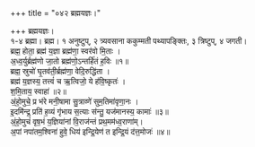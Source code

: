 +++
title = "०४२ ब्रह्मयज्ञः।"

+++
ब्रह्मयज्ञः।  
१-४ ब्रह्मा। ब्रह्म। १ अनुष्टुप्, २ त्र्यवसाना ककुम्मती पथ्यापङ्क्तिः, ३ त्रिष्टुप्, ४ जगती।  
ब्रह्म॒ होता॒ ब्रह्म॑ य॒ज्ञा ब्रह्म॑णा॒ स्वर॑वो मि॒ताः ।  
अ॒ध्व॒र्युर्ब्रह्म॑णो जा॒तो ब्रह्म॑णो॒ऽन्तर्हि॑तं ह॒विः ॥१॥  
ब्रह्म॒ स्रुचो॑ घृ॒तव॑ती॒र्ब्रह्म॑णा॒ वेदि॒रुद्धि॑ता ।  
ब्रह्म॑ य॒ज्ञस्य॒ तत्त्वं॑ च ऋ॒त्विजो॒ ये ह॑वि॒ष्कृतः॑ ।  
श॒मि॒ताय॒ स्वाहा॑ ॥२॥  
अं॒हो॒मुचे॒ प्र भ॑रे मनी॒षामा सु॒त्राव्णे॑ सुम॒तिमा॑वृणा॒नः ।  
इ॒दमि॑न्द्र॒ प्रति॑ ह॒व्यं गृ॑भाय स॒त्याः स॑न्तु॒ यज॑मानस्य॒ कामाः॑ ॥३॥  
अं॒हो॒मुचं॑ वृष॒भं य॒ज्ञिया॑नां वि॒राज॑न्तं प्रथ॒मम॑ध्व॒राणा॑म्।  
अ॒पां नपा॑तम॒श्विना॑ हुवे॒ धिय॑ इन्द्रि॒येण॑ त इन्द्रि॒यं द॑त्त॒मोजः॑ ॥४॥